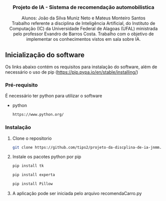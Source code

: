 <br />
<p align="center">
  <h3 align="center">Projeto de IA - Sistema de recomendação automobilistica</h3>

  <p align="center">
Alunos: João da Silva Muniz Neto e Mateus Monteiro Santos <br/>
Trabalho referente a disciplina de Inteligência Artificial, do Instituto de Computação (IC) da Universidade Federal de Alagoas (UFAL) ministrada pelo professor Evandro de    Barros Costa. Trabalho com o objetivo de implementar os conhecimentos vistos em sala sobre IA.
  </p>
</p>

<!-- Inicialização do software -->
## Inicialização do software

Os links abaixo contém os requisitos para instalação do software, além de necessário o uso de pip (https://pip.pypa.io/en/stable/installing/)

### Pré-requisito

É necessário ter python para utilizar o software
* python
  ```sh
  https://www.python.org/
  ```

### Instalação

1. Clone o repositorio
   ```sh
   git clone https://github.com/tips2/projeto-da-discplina-de-ia-jnmm.git
   ```
2. Instale os pacotes python por pip
   ```sh
   pip install tk
   ```
   ```sh
   pip install experta
   ```
   ```sh
   pip install Pillow
   ```
3. A aplicação pode ser iniciada pelo arquivo recomendaCarro.py
